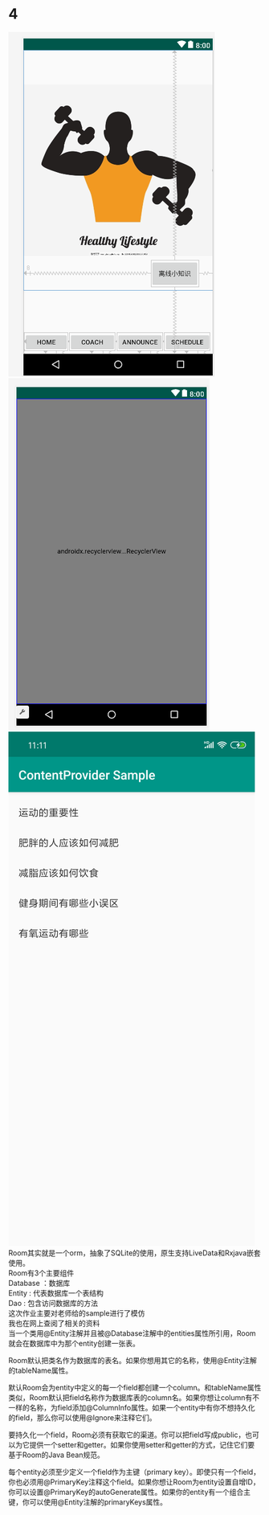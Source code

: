 # 4
![Image text](https://github.com/16301116/4/blob/master/1.png)  
![Image text](https://github.com/16301116/4/blob/master/2.png)
![Image text](https://github.com/16301116/4/blob/master/3.png)  
Room其实就是一个orm，抽象了SQLite的使用，原生支持LiveData和Rxjava嵌套使用。  
Room有3个主要组件  
Database ：数据库  
Entity : 代表数据库一个表结构  
Dao : 包含访问数据库的方法  
这次作业主要对老师给的sample进行了模仿  
我也在网上查阅了相关的资料  
当一个类用@Entity注解并且被@Database注解中的entities属性所引用，Room就会在数据库中为那个entity创建一张表。  

Room默认把类名作为数据库的表名。如果你想用其它的名称，使用@Entity注解的tableName属性。  

默认Room会为entity中定义的每一个field都创建一个column。和tableName属性类似，Room默认把field名称作为数据库表的column名。如果你想让column有不一样的名称，为field添加@ColumnInfo属性。如果一个entity中有你不想持久化的field，那么你可以使用@Ignore来注释它们。  

要持久化一个field，Room必须有获取它的渠道。你可以把field写成public，也可以为它提供一个setter和getter。如果你使用setter和getter的方式，记住它们要基于Room的Java Bean规范。  

每个entity必须至少定义一个field作为主键（primary key）。即使只有一个field，你也必须用@PrimaryKey注释这个field。如果你想让Room为entity设置自增ID，你可以设置@PrimaryKey的autoGenerate属性。如果你的entity有一个组合主键，你可以使用@Entity注解的primaryKeys属性。  
